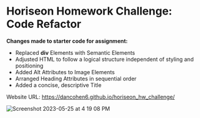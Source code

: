 # Horiseon Homework Challenge: Code Refactor

**Changes made to starter code for assignment:**
- Replaced **div** Elements with Semantic Elements
- Adjusted HTML to follow a logical structure independent of styling and positioning
- Added Alt Attributes to Image Elements
- Arranged Heading Attributes in sequential order
- Added a concise, descriptive Title

Website URL: https://dancohen6.github.io/horiseon_hw_challenge/

![Screenshot 2023-05-25 at 4 19 08 PM](https://github.com/dancohen6/horiseon_hw_challenge/assets/134304225/8a90968e-e363-417f-b9d8-45d1587cebdc)
